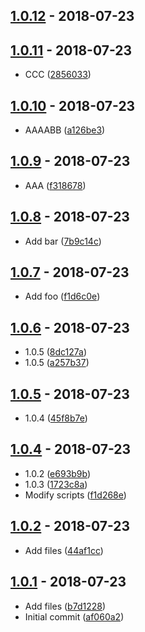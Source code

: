 ## [1.0.12](https://github.com/niksy/playground/compare/v1.0.11...v1.0.12) - 2018-07-23




## [1.0.11](https://github.com/niksy/playground/compare/v1.0.10...v1.0.11) - 2018-07-23

* CCC ([2856033](https://github.com/niksy/playground/commit/2856033))



## [1.0.10](https://github.com/niksy/playground/compare/v1.0.9...v1.0.10) - 2018-07-23

* AAAABB ([a126be3](https://github.com/niksy/playground/commit/a126be3))



## [1.0.9](https://github.com/niksy/playground/compare/v1.0.8...v1.0.9) - 2018-07-23

* AAA ([f318678](https://github.com/niksy/playground/commit/f318678))



## [1.0.8](https://github.com/niksy/playground/compare/v1.0.7...v1.0.8) - 2018-07-23

* Add bar ([7b9c14c](https://github.com/niksy/playground/commit/7b9c14c))



## [1.0.7](https://github.com/niksy/playground/compare/v1.0.6...v1.0.7) - 2018-07-23

* Add foo ([f1d6c0e](https://github.com/niksy/playground/commit/f1d6c0e))



## [1.0.6](https://github.com/niksy/playground/compare/v1.0.5...v1.0.6) - 2018-07-23

* 1.0.5 ([8dc127a](https://github.com/niksy/playground/commit/8dc127a))
* 1.0.5 ([a257b37](https://github.com/niksy/playground/commit/a257b37))



## [1.0.5](https://github.com/niksy/playground/compare/v1.0.4...v1.0.5) - 2018-07-23

* 1.0.4 ([45f8b7e](https://github.com/niksy/playground/commit/45f8b7e))



## [1.0.4](https://github.com/niksy/playground/compare/v1.0.2...v1.0.4) - 2018-07-23

* 1.0.2 ([e693b9b](https://github.com/niksy/playground/commit/e693b9b))
* 1.0.3 ([1723c8a](https://github.com/niksy/playground/commit/1723c8a))
* Modify scripts ([f1d268e](https://github.com/niksy/playground/commit/f1d268e))



## [1.0.2](https://github.com/niksy/playground/compare/v1.0.1...v1.0.2) - 2018-07-23

* Add files ([44af1cc](https://github.com/niksy/playground/commit/44af1cc))



## [1.0.1](https://github.com/niksy/playground/compare/af060a2...v1.0.1) - 2018-07-23

* Add files ([b7d1228](https://github.com/niksy/playground/commit/b7d1228))
* Initial commit ([af060a2](https://github.com/niksy/playground/commit/af060a2))



